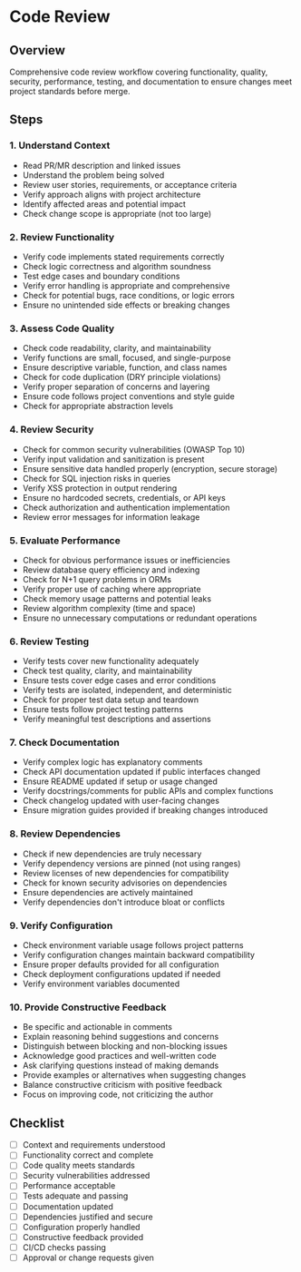 # Code Review

## Overview
Comprehensive code review workflow covering functionality, quality, security, performance, testing, and documentation to ensure changes meet project standards before merge.

## Steps

### 1. Understand Context
- Read PR/MR description and linked issues
- Understand the problem being solved
- Review user stories, requirements, or acceptance criteria
- Verify approach aligns with project architecture
- Identify affected areas and potential impact
- Check change scope is appropriate (not too large)

### 2. Review Functionality
- Verify code implements stated requirements correctly
- Check logic correctness and algorithm soundness
- Test edge cases and boundary conditions
- Verify error handling is appropriate and comprehensive
- Check for potential bugs, race conditions, or logic errors
- Ensure no unintended side effects or breaking changes

### 3. Assess Code Quality
- Check code readability, clarity, and maintainability
- Verify functions are small, focused, and single-purpose
- Ensure descriptive variable, function, and class names
- Check for code duplication (DRY principle violations)
- Verify proper separation of concerns and layering
- Ensure code follows project conventions and style guide
- Check for appropriate abstraction levels

### 4. Review Security
- Check for common security vulnerabilities (OWASP Top 10)
- Verify input validation and sanitization is present
- Ensure sensitive data handled properly (encryption, secure storage)
- Check for SQL injection risks in queries
- Verify XSS protection in output rendering
- Ensure no hardcoded secrets, credentials, or API keys
- Check authorization and authentication implementation
- Review error messages for information leakage

### 5. Evaluate Performance
- Check for obvious performance issues or inefficiencies
- Review database query efficiency and indexing
- Check for N+1 query problems in ORMs
- Verify proper use of caching where appropriate
- Check memory usage patterns and potential leaks
- Review algorithm complexity (time and space)
- Ensure no unnecessary computations or redundant operations

### 6. Review Testing
- Verify tests cover new functionality adequately
- Check test quality, clarity, and maintainability
- Ensure tests cover edge cases and error conditions
- Verify tests are isolated, independent, and deterministic
- Check for proper test data setup and teardown
- Ensure tests follow project testing patterns
- Verify meaningful test descriptions and assertions

### 7. Check Documentation
- Verify complex logic has explanatory comments
- Check API documentation updated if public interfaces changed
- Ensure README updated if setup or usage changed
- Verify docstrings/comments for public APIs and complex functions
- Check changelog updated with user-facing changes
- Ensure migration guides provided if breaking changes introduced

### 8. Review Dependencies
- Check if new dependencies are truly necessary
- Verify dependency versions are pinned (not using ranges)
- Review licenses of new dependencies for compatibility
- Check for known security advisories on dependencies
- Ensure dependencies are actively maintained
- Verify dependencies don't introduce bloat or conflicts

### 9. Verify Configuration
- Check environment variable usage follows project patterns
- Verify configuration changes maintain backward compatibility
- Ensure proper defaults provided for all configuration
- Check deployment configurations updated if needed
- Verify environment variables documented

### 10. Provide Constructive Feedback
- Be specific and actionable in comments
- Explain reasoning behind suggestions and concerns
- Distinguish between blocking and non-blocking issues
- Acknowledge good practices and well-written code
- Ask clarifying questions instead of making demands
- Provide examples or alternatives when suggesting changes
- Balance constructive criticism with positive feedback
- Focus on improving code, not criticizing the author

## Checklist
- [ ] Context and requirements understood
- [ ] Functionality correct and complete
- [ ] Code quality meets standards
- [ ] Security vulnerabilities addressed
- [ ] Performance acceptable
- [ ] Tests adequate and passing
- [ ] Documentation updated
- [ ] Dependencies justified and secure
- [ ] Configuration properly handled
- [ ] Constructive feedback provided
- [ ] CI/CD checks passing
- [ ] Approval or change requests given
